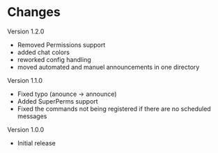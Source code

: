  Changes
=============

Version 1.2.0

* Removed Permissions support
* added chat colors
* reworked config handling
* moved automated and manuel announcements in one directory

Version 1.1.0

* Fixed typo (anounce -> announce)
* Added SuperPerms support
* Fixed the commands not being registered if there are no scheduled messages

Version 1.0.0

* Initial release
